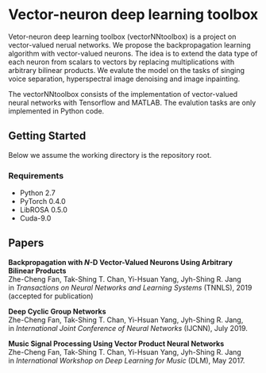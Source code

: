 # Vector-neuron deep learning toolbox
Vetor-neuron deep learning toolbox (vectorNNtoolbox) is a project on vector-valued nerual networks. We propose the backpropagation learning algorithm with vector-valued neurons. The idea is to extend the data type of each neuron from scalars to vectors by replacing multiplications with arbitrary bilinear products. We evalute the model on the tasks of singing voice separation, hyperspectral image denoising and image inpainting.

The vectorNNtoolbox consists of the implementation of vector-valued neural networks with Tensorflow and MATLAB. The evalution tasks are only implemented in Python code.

## Getting Started
Below we assume the working directory is the repository root.

### Requirements
- Python 2.7
- PyTorch 0.4.0
- LibROSA 0.5.0
- Cuda-9.0

## Papers

**Backpropagation with *N*-D Vector-Valued Neurons Using Arbitrary Bilinear Products**  
Zhe-Cheng Fan, Tak-Shing T. Chan, Yi-Hsuan Yang, Jyh-Shing R. Jang  
in *Transactions on Neural Networks and Learning Systems* (TNNLS), 2019 (accepted for publication)  

**Deep Cyclic Group Networks**  
Zhe-Cheng Fan, Tak-Shing T. Chan, Yi-Hsuan Yang, Jyh-Shing R. Jang,  
in *International Joint Conference of Neural Networks* (IJCNN), July 2019.  

**Music Signal Processing Using Vector Product Neural Networks**  
Zhe-Cheng Fan, Tak-Shing T. Chan, Yi-Hsuan Yang, Jyh-Shing R. Jang  
in *International Workshop on Deep Learning for Music* (DLM), May 2017.  
